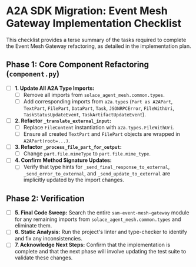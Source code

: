 # A2A SDK Migration: Event Mesh Gateway Implementation Checklist

This checklist provides a terse summary of the tasks required to complete the Event Mesh Gateway refactoring, as detailed in the implementation plan.

## Phase 1: Core Component Refactoring (`component.py`)

- [ ] **1. Update All A2A Type Imports:**
    - [ ] Remove all imports from `solace_agent_mesh.common.types`.
    - [ ] Add corresponding imports from `a2a.types` (`Part as A2APart`, `TextPart`, `FilePart`, `DataPart`, `Task`, `JSONRPCError`, `FileWithUri`, `TaskStatusUpdateEvent`, `TaskArtifactUpdateEvent`).

- [ ] **2. Refactor `_translate_external_input`:**
    - [ ] Replace `FileContent` instantiation with `a2a.types.FileWithUri`.
    - [ ] Ensure all created `TextPart` and `FilePart` objects are wrapped in `A2APart(root=...)`.

- [ ] **3. Refactor `_process_file_part_for_output`:**
    - [ ] Change `part.file.mimeType` to `part.file.mime_type`.

- [ ] **4. Confirm Method Signature Updates:**
    - [ ] Verify that type hints for `_send_final_response_to_external`, `_send_error_to_external`, and `_send_update_to_external` are implicitly updated by the import changes.

## Phase 2: Verification

- [ ] **5. Final Code Sweep:** Search the entire `sam-event-mesh-gateway` module for any remaining imports from `solace_agent_mesh.common.types` and eliminate them.
- [ ] **6. Static Analysis:** Run the project's linter and type-checker to identify and fix any inconsistencies.
- [ ] **7. Acknowledge Next Steps:** Confirm that the implementation is complete and that the next phase will involve updating the test suite to validate these changes.
